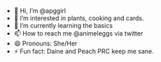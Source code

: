 - 👋 Hi, I’m @apggirl
- 👀 I’m interested in plants, cooking and cards.
- 🌱 I’m currently learning the basics
- 📫 How to reach me @animeleggs via twitter
- 😄 Pronouns: She/Her
- ⚡ Fun fact: Daine and Peach PRC keep me sane.

<!---
apggirl/apggirl is a ✨ special ✨ repository because its `README.md` (this file) appears on your GitHub profile.
You can click the Preview link to take a look at your changes.
--->
